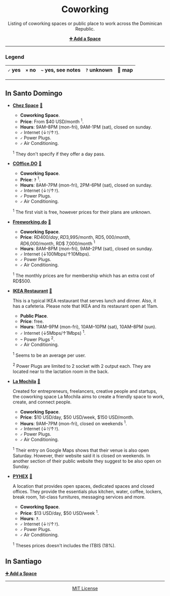 <div align=center>

# Coworking

Listing of coworking spaces or public place to work across the Dominican Republic.

**[:heavy_plus_sign: Add a Space](https://github.com/developersdo/coworking/issues/new)**

</div>

---

### Legend

 | `✓` yes | `×` no | `~` yes, see notes | `?` unknown | :round_pushpin: map |
 | ------- | ------ | ------------------ | ----------- | ------------------- |
 
---

## In Santo Domingo

  - **[Chez Space](https://chezspace.com/)** [:round_pushpin:](https://goo.gl/maps/gacVbHZnwb12)
  
    - **Coworking Space**.
    - **Price**: From $40 USD/month <sup>1</sup>.
    - **Hours**: 9AM–8PM (mon-fri), 9AM-1PM (sat), closed on sunday.
    - **`✓`** Internet (↓`?`/↑`?`).
    - **`✓`** Power Plugs.
    - **`✓`** Air Conditioning.
    
    <sup>1</sup> They don't specify if they offer a day pass.

  - **[COffice.DO](http://www.coffice.do/)** [:round_pushpin:](https://goo.gl/maps/RboVPHnfTiD2)
  
    - **Coworking Space**.
    - **Price**: **`?`** <sup>1</sup>.
    - **Hours**: 8AM–7PM (mon-fri), 2PM-6PM (sat), closed on sunday.
    - **`✓`** Internet (↓`?`/↑`?`).
    - **`✓`** Power Plugs.
    - **`✓`** Air Conditioning.
    
    <sup>1</sup> The first visit is free, however prices for their plans are unknown.
    
  - **[Freeworking.do](https://freeworking.do/)** [:round_pushpin:](https://goo.gl/maps/3fUz4jJ2M9w)
  
    - **Coworking Space**.
    - **Price**: RD$400/day, RD$3,995/month, RD$5,000/month, RD$6,000/month, RD$ 7,000/month <sup>1</sup>
    - **Hours**: 8AM–8PM (mon-fri), 9AM–2PM (sat), closed on sunday.
    - **`✓`** Internet (↓100Mbps/↑10Mbps).
    - **`✓`** Power Plugs.
    - **`✓`** Air Conditioning.
    
    <sup>1</sup> The monthly prices are for membership which has an extra cost of RD$500.

  - **[IKEA Restaurant](https://www.ikea.com.do/santodomingo/desktop/es_do/restaurante)** [:round_pushpin:](https://goo.gl/maps/2LAzYTHsYSK2)
 
     This is a typical IKEA restaurant that serves lunch and dinner. Also, it has a cafeteria. Please note that IKEA and its restaurant open at 11am.

    - **Public Place**.
    - **Price**: free.
    - **Hours**: 11AM–9PM (mon-fri), 10AM–10PM (sat), 10AM–8PM (sun).
    - **`✓`** Internet (↓5Mbps/↑1Mbps) <sup>1</sup>.
    - **`~`** Power Plugs <sup>2</sup>.
    - **`✓`** Air Conditioning.
    
    <sup>1</sup> Seems to be an average per user.
    
    <sup>2</sup> Power Plugs are limited to 2 socket with 2 output each. They are located near to the lactation room in the back.

  - **[La Mochila](http://www.lamochila-rd.com/)** [:round_pushpin:](https://goo.gl/maps/qAfk18AZsuD2)
  
    Created for entrepreneurs, freelancers, creative people and startups, the coworking space La Mochila aims to create a friendly space to work, create, and connect people.
  
    - **Coworking Space**.
    - **Price**: $10 USD/day, $50 USD/week, $150 USD/month.
    - **Hours**: 9AM–7PM (mon-fri), closed on weekends <sup>1</sup>.
    - **`✓`** Internet (↓`?`/↑`?`).
    - **`✓`** Power Plugs.
    - **`✓`** Air Conditioning.
    
    <sup>1</sup> Their entry on Google Maps shows that their venue is also open Saturday. However, their website said it is closed on weekends. In another section of their public website they suggest to be also open on Sunday.

  - **[PYHEX](http://www.pyhexwork.com/)** [:round_pushpin:](https://goo.gl/maps/pbHrYkx5aVS2)

    A location that provides open spaces, dedicated spaces and closed offices. They provide the essentials plus kitchen, water, coffee, lockers, break room, 1st-class furnitures, messaging services and more.

    - **Coworking Space**.
    - **Price**: $13 USD/day, $50 USD/week <sup>1</sup>.
    - **Hours**: **`?`**.
    - **`✓`** Internet (↓`?`/↑`?`).
    - **`✓`** Power Plugs.
    - **`✓`** Air Conditioning.
    
    <sup>1</sup> Theses prices doesn't includes the ITBIS (18%).

## In Santiago

**[:heavy_plus_sign: Add a Space](https://github.com/developersdo/coworking/issues/new)**

---

<div align=center>

[MIT License](LICENSE)

</div>
